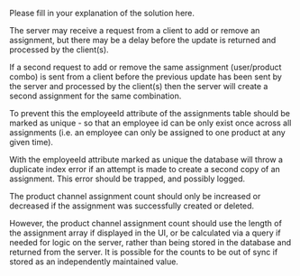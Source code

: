 Please fill in your explanation of the solution here.


The server may receive a request from a client to add or remove an assignment, but there may be a delay before the update is returned and processed by the client(s).

If a second request to add or remove the same assignment (user/product combo) is sent from a client before the previous update has been sent by the server and processed by the client(s) then the server will create a second assignment for the same combination.

To prevent this the employeeId attribute of the assignments table should be marked as unique - so that an employee id can be only exist once across all assignments (i.e. an employee can only be assigned to one product at any given time).

With the employeeId attribute marked as unique the database will throw a duplicate index error if an attempt is made to create a second copy of an assignment. This error should be trapped, and possibly logged.

The product channel assignment count should only be increased or decreased if the assignment was successfully created or deleted.

However, the product channel assignment count should use the length of the assignment array if displayed in the UI, or be calculated via a query if needed for logic on the server, rather than being stored in the database and returned from the server. It is possible for the counts to be out of sync if stored as an independently maintained value.